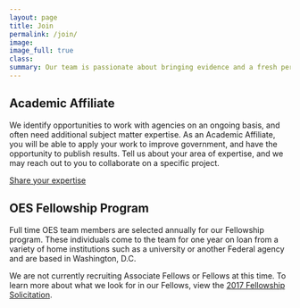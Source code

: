 ```yaml
---
layout: page
title: Join
permalink: /join/
image:
image_full: true
class:
summary: Our team is passionate about bringing evidence and a fresh perspective to government challenges. 
---
```

## Academic Affiliate 

We identify opportunities to work with agencies on an ongoing basis, and often need additional subject matter expertise. As an Academic Affiliate, you will be able to apply your work to improve government, and have the opportunity to publish results. Tell us about your area of expertise, and we may reach out to you to collaborate on a specific project. 

<a href="https://docs.google.com/forms/d/e/1FAIpQLSeqnuRSZNKZt9bVLAGw6G64i5oUNDqsGcrX7dvgGpvlac9Cog/viewform?usp=sf_link">Share your expertise</a>

## OES Fellowship Program

Full time OES team members are selected annually for our Fellowship program. These individuals come to the team for one year on loan from a variety of home institutions such as a university or another Federal agency and are based in Washington, D.C. 

We are not currently recruiting Associate Fellows or Fellows at this time. To learn more about what we look for in our Fellows, view the 
<a href="/assets/files/GSA-OES-SolicitationFY17.docx.pdf">2017 Fellowship Solicitation</a>.
